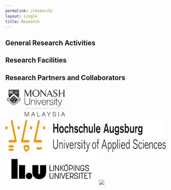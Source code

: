 ```yaml
---
permalink: /research/
layout: single
title: Research 
---
```


## General Research Activities ##



## Research Facilities ##



## Research Partners and Collaborators ##

<img src="/assets/Figures/Monash.png" height="100"> 
<img src="/assets/Figures/UAS.png" height="100"> 
<img src="/assets/Figures/LiU.png" height="100"> 
<img src="/assets/Figures/UEF.png" height="100"> 

